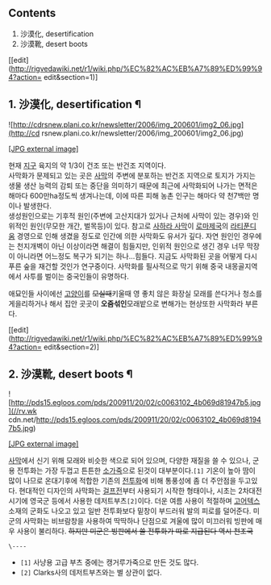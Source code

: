 ## Contents

    

1. 沙漠化, desertification 
2. 沙漠靴, desert boots 

[[edit](http://rigvedawiki.net/r1/wiki.php/%EC%82%AC%EB%A7%89%ED%99%94?action=
edit&section=1)]

## 1. 沙漠化, desertification ¶

  

![http://cdrsnew.plani.co.kr/newsletter/2006/img_200601/img2_06.jpg](http://cd
rsnew.plani.co.kr/newsletter/2006/img_200601/img2_06.jpg)

[[JPG external
image]](http://cdrsnew.plani.co.kr/newsletter/2006/img_200601/img2_06.jpg)

  
  

현재 [지구](%EC%A7%80%EA%B5%AC.md) 육지의 약 1/3이 건조 또는 반건조 지역이다.  
사막화가 문제되고 있는 곳은 [사막](%EC%82%AC%EB%A7%89.md)의 주변에 분포하는 반건조 지역으로 토지가 가지는 생물
생산 능력의 감퇴 또는 중단을 의미하기 때문에 최근에 사막화되어 나가는 면적은 해마다 600만ha정도씩 생겨나는데, 이에 따른 피해 농촌
인구는 해마다 약 천7백만 명이나 발생한다.  
생성원인으로는 기후적 원인(주변에 고산지대가 있거나 근처에 사막이 있는 경우)와 인위적인 원인(무모한 개간, 벌목등)이 있다. 참고로
[사하라 사막](%EC%82%AC%ED%95%98%EB%9D%BC%20%EC%82%AC%EB%A7%89.md)이 [로마제국](%EB%A1%9C%EB%A7%88%20%EC%A0%9C%EA%B5%AD.md)의
[라티푼디움](%EB%9D%BC%ED%8B%B0%ED%91%BC%EB%94%94%EC%9B%80.md) 경영으로 인해 생겼을 정도로
인간에 의한 사막화도 유서가 깊다. 자연 원인인 경우에는 천지개벽이 아닌 이상이라면 해결이 힘들지만, 인위적 원인으로 생긴 경우 너무 막장이
아니라면 어느정도 복구가 되기는 하나...힘들다. 지금도 사막화된 곳을 어떻게 다시 푸른 숲을 재건할 것인가 연구중이다. 사막화를 필사적으로
막기 위해 중국 내몽골지역에서 사투를 벌이는 중국인들이 유명하다.

  

애묘인들 사이에선 [고양이](%EA%B3%A0%EC%96%91%EC%9D%B4.md)를 <del>모실때</del>키울때 영 좋치 않은
화장실 모래를 쓴다거나 청소를 게을리하거나 해서 집안 곳곳이 **오줌섞인**모래밭으로 변해가는 현상또한 사막화라 부른다.

  

[[edit](http://rigvedawiki.net/r1/wiki.php/%EC%82%AC%EB%A7%89%ED%99%94?action=
edit&section=2)]

## 2. 沙漠靴, desert boots ¶

  

![http://pds15.egloos.com/pds/200911/20/02/c0063102_4b069d81947b5.jpg](//rv.wk
cdn.net/http://pds15.egloos.com/pds/200911/20/02/c0063102_4b069d81947b5.jpg)

[[JPG external
image]](http://pds15.egloos.com/pds/200911/20/02/c0063102_4b069d81947b5.jpg)

  

[사막](%EC%82%AC%EB%A7%89.md)에서 신기 위해 모래와 비슷한 색으로 되어 있으며, 다양한 재질을 쓸 수 있으나, 군용
전투화는 가장 두껍고 튼튼한 [소](%EC%86%8C.md)[가죽](%EA%B0%80%EC%A3%BD.md)으로 된것이
대부분이다.`[1]` 기온이 높아 땀이 많이 나므로 온대기후에 적합한 기존의
[전투화](%EC%A0%84%ED%88%AC%ED%99%94.md)에 비해 통풍성에 좀 더 주안점을 두고있다. 현대적인 디자인의
사막화는 [걸프전](%EA%B1%B8%ED%94%84%EC%A0%84.md)부터 사용되기 시작한 형태이나, 시초는 2차대전 시기에
영국군 등에서 사용한 데저트부츠`[2]`이다. 더운 여름 사용이 적절하며
[고어텍스](%EA%B3%A0%EC%96%B4%ED%85%8D%EC%8A%A4.md) 소재의 군화도 나오고 있고 일반 전투화보다 밑창이
부드러워 발의 피로를 덜어준다. 미군의 사막화는 비브람창을 사용하여 딱딱하나 단점으로 겨울에 많이 미끄러워 빙판에 매우 사용이 불리하다.
<del>하지만 미군은 빙판에서 쓸 전투화가 따로 지급된다 역시 천조국</del>

`\----`

  * `[1]` 사냥용 고급 부츠 중에는 캥거루가죽으로 만든 것도 많다.
  * `[2]` Clarks사의 데저트부츠와는 별 상관이 없다.


